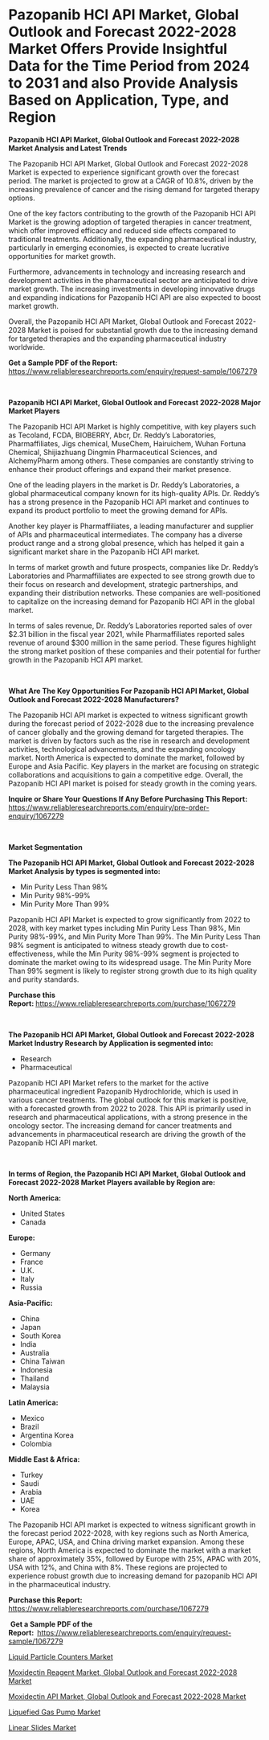 <p><h1>Pazopanib HCl API Market, Global Outlook and Forecast 2022-2028 Market Offers Provide Insightful Data for the Time Period from 2024 to 2031 and also Provide Analysis Based on Application, Type, and Region</h1></p><p><strong>Pazopanib HCl API Market, Global Outlook and Forecast 2022-2028 Market Analysis and Latest Trends</strong></p>
<p><p>The Pazopanib HCl API Market, Global Outlook and Forecast 2022-2028 Market is expected to experience significant growth over the forecast period. The market is projected to grow at a CAGR of 10.8%, driven by the increasing prevalence of cancer and the rising demand for targeted therapy options. </p><p>One of the key factors contributing to the growth of the Pazopanib HCl API Market is the growing adoption of targeted therapies in cancer treatment, which offer improved efficacy and reduced side effects compared to traditional treatments. Additionally, the expanding pharmaceutical industry, particularly in emerging economies, is expected to create lucrative opportunities for market growth.</p><p>Furthermore, advancements in technology and increasing research and development activities in the pharmaceutical sector are anticipated to drive market growth. The increasing investments in developing innovative drugs and expanding indications for Pazopanib HCl API are also expected to boost market growth.</p><p>Overall, the Pazopanib HCl API Market, Global Outlook and Forecast 2022-2028 Market is poised for substantial growth due to the increasing demand for targeted therapies and the expanding pharmaceutical industry worldwide.</p></p>
<p><strong>Get a Sample PDF of the Report:&nbsp;</strong> <a href="https://www.reliableresearchreports.com/enquiry/request-sample/1067279">https://www.reliableresearchreports.com/enquiry/request-sample/1067279</a></p>
<p>&nbsp;</p>
<p><strong>Pazopanib HCl API Market, Global Outlook and Forecast 2022-2028 Major Market Players</strong></p>
<p><p>The Pazopanib HCl API Market is highly competitive, with key players such as Tecoland, FCDA, BIOBERRY, Abcr, Dr. Reddy’s Laboratories, Pharmaffiliates, Jigs chemical, MuseChem, Hairuichem, Wuhan Fortuna Chemical, Shijiazhuang Dingmin Pharmaceutical Sciences, and AlchemyPharm among others. These companies are constantly striving to enhance their product offerings and expand their market presence.</p><p>One of the leading players in the market is Dr. Reddy’s Laboratories, a global pharmaceutical company known for its high-quality APIs. Dr. Reddy’s has a strong presence in the Pazopanib HCl API market and continues to expand its product portfolio to meet the growing demand for APIs.</p><p>Another key player is Pharmaffiliates, a leading manufacturer and supplier of APIs and pharmaceutical intermediates. The company has a diverse product range and a strong global presence, which has helped it gain a significant market share in the Pazopanib HCl API market.</p><p>In terms of market growth and future prospects, companies like Dr. Reddy’s Laboratories and Pharmaffiliates are expected to see strong growth due to their focus on research and development, strategic partnerships, and expanding their distribution networks. These companies are well-positioned to capitalize on the increasing demand for Pazopanib HCl API in the global market.</p><p>In terms of sales revenue, Dr. Reddy’s Laboratories reported sales of over $2.31 billion in the fiscal year 2021, while Pharmaffiliates reported sales revenue of around $300 million in the same period. These figures highlight the strong market position of these companies and their potential for further growth in the Pazopanib HCl API market.</p></p>
<p>&nbsp;</p>
<p><strong>What Are The Key Opportunities For Pazopanib HCl API Market, Global Outlook and Forecast 2022-2028 Manufacturers?</strong></p>
<p><p>The Pazopanib HCl API market is expected to witness significant growth during the forecast period of 2022-2028 due to the increasing prevalence of cancer globally and the growing demand for targeted therapies. The market is driven by factors such as the rise in research and development activities, technological advancements, and the expanding oncology market. North America is expected to dominate the market, followed by Europe and Asia Pacific. Key players in the market are focusing on strategic collaborations and acquisitions to gain a competitive edge. Overall, the Pazopanib HCl API market is poised for steady growth in the coming years.</p></p>
<p><strong>Inquire or Share Your Questions If Any Before Purchasing This Report:</strong> <a href="https://www.reliableresearchreports.com/enquiry/pre-order-enquiry/1067279">https://www.reliableresearchreports.com/enquiry/pre-order-enquiry/1067279</a></p>
<p>&nbsp;</p>
<p><strong>Market Segmentation</strong></p>
<p><strong>The Pazopanib HCl API Market, Global Outlook and Forecast 2022-2028 Market Analysis by types is segmented into:</strong></p>
<p><ul><li>Min Purity Less Than 98%</li><li>Min Purity 98%-99%</li><li>Min Purity More Than 99%</li></ul></p>
<p><p>Pazopanib HCl API Market is expected to grow significantly from 2022 to 2028, with key market types including Min Purity Less Than 98%, Min Purity 98%-99%, and Min Purity More Than 99%. The Min Purity Less Than 98% segment is anticipated to witness steady growth due to cost-effectiveness, while the Min Purity 98%-99% segment is projected to dominate the market owing to its widespread usage. The Min Purity More Than 99% segment is likely to register strong growth due to its high quality and purity standards.</p></p>
<p><strong>Purchase this Report:&nbsp;</strong><a href="https://www.reliableresearchreports.com/purchase/1067279">https://www.reliableresearchreports.com/purchase/1067279</a></p>
<p>&nbsp;</p>
<p><strong>The Pazopanib HCl API Market, Global Outlook and Forecast 2022-2028 Market Industry Research by Application is segmented into:</strong></p>
<p><ul><li>Research</li><li>Pharmaceutical</li></ul></p>
<p><p>Pazopanib HCl API Market refers to the market for the active pharmaceutical ingredient Pazopanib Hydrochloride, which is used in various cancer treatments. The global outlook for this market is positive, with a forecasted growth from 2022 to 2028. This API is primarily used in research and pharmaceutical applications, with a strong presence in the oncology sector. The increasing demand for cancer treatments and advancements in pharmaceutical research are driving the growth of the Pazopanib HCl API market.</p></p>
<p>&nbsp;</p>
<p><strong>In terms of Region, the Pazopanib HCl API Market, Global Outlook and Forecast 2022-2028 Market Players available by Region are:</strong></p>
<p>
    <p> <strong> North America: </strong>
        <ul>
            <li>United States</li>
            <li>Canada</li>
        </ul>
        </p> 
    <p> <strong> Europe: </strong>
        <ul>
            <li>Germany</li>
            <li>France</li>
            <li>U.K.</li>
            <li>Italy</li>
            <li>Russia</li>
        </ul>
        </p> 
    <p> <strong> Asia-Pacific: </strong>
        <ul>
            <li>China</li>
            <li>Japan</li>
            <li>South Korea</li>
            <li>India</li>
            <li>Australia</li>
            <li>China Taiwan</li>
            <li>Indonesia</li>
            <li>Thailand</li>
            <li>Malaysia</li>
        </ul>
        </p> 
    <p> <strong> Latin America: </strong>
        <ul>
            <li>Mexico</li>
            <li>Brazil</li>
            <li>Argentina Korea</li>
            <li>Colombia</li>
        </ul>
        </p> 
    <p> <strong> Middle East & Africa: </strong>
        <ul>
            <li>Turkey</li>
            <li>Saudi</li>
            <li>Arabia</li>
            <li>UAE</li>
            <li>Korea</li>
        </ul>
    </p>
    </p>
<p><p>The Pazopanib HCl API market is expected to witness significant growth in the forecast period 2022-2028, with key regions such as North America, Europe, APAC, USA, and China driving market expansion. Among these regions, North America is expected to dominate the market with a market share of approximately 35%, followed by Europe with 25%, APAC with 20%, USA with 12%, and China with 8%. These regions are projected to experience robust growth due to increasing demand for pazopanib HCl API in the pharmaceutical industry.</p></p>
<p><strong>Purchase this Report: </strong><a href="https://www.reliableresearchreports.com/purchase/1067279">https://www.reliableresearchreports.com/purchase/1067279</a></p>
<p>&nbsp;<strong>Get a Sample PDF of the Report:&nbsp;&nbsp;</strong><a href="https://www.reliableresearchreports.com/enquiry/request-sample/1067279">https://www.reliableresearchreports.com/enquiry/request-sample/1067279</a></p>
<p><strong></strong></p>
<p><p><a href="https://medium.com/p/f74e3d7eca0e/edit">Liquid Particle Counters Market</a></p><p><a href="https://github.com/kufem1/Market-Research-Report-List-1/blob/main/moxidectin-reagent-market-global-outlook-and-forecast-2022-2028-market.md">Moxidectin Reagent Market, Global Outlook and Forecast 2022-2028 Market</a></p><p><a href="https://github.com/singletonthaxterkelliehr2df/Market-Research-Report-List-1/blob/main/moxidectin-api-market-global-outlook-and-forecast-2022-2028-market.md">Moxidectin API Market, Global Outlook and Forecast 2022-2028 Market</a></p><p><a href="https://medium.com/p/6fb5ae29edd6/edit">Liquefied Gas Pump Market</a></p><p><a href="https://medium.com/p/b2ec51695ae4/edit">Linear Slides Market</a></p></p>